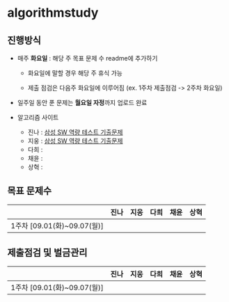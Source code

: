 # **algorithmstudy**

## 진행방식

- 매주 **화요일** : 해당 주 목표 문제 수 readme에 추가하기

  - 화요일에 말할 경우 해당 주 휴식 가능

  - 제출 점검은 다음주 화요일에 이루어짐 (ex. 1주차 제출점검 -> 2주차 화요일)

- 일주일 동안 푼 문제는 **월요일 자정**까지 업로드 완료

- 알고리즘 사이트

  - 진나 : [삼성 SW 역량 테스트 기출문제](https://www.acmicpc.net/workbook/view/1152)    
  - 지웅 :  [삼성 SW 역량 테스트 기출문제](https://www.acmicpc.net/workbook/view/1152)  
  - 다희 :
  - 채윤 :
  - 상혁 :

  

## 목표 문제수

|                             | 진나 | 지웅 | 다희 | 채윤 | 상혁 |
| :-------------------------: | :--: | :--: | :--: | ---- | ---- |
| 1주차 [09.01(화)~09.07(월)] |      |      |      |      |      |



## 제출점검 및 벌금관리

|                             | 진나 | 지웅 | 다희 | 채윤 | 상혁 |
| :-------------------------: | :--: | :--: | :--: | ---- | ---- |
| 1주차 [09.01(화)~09.07(월)] |      |      |      |      |      |